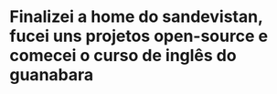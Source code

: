# Finalizei a home do sandevistan, fucei uns projetos open-source e comecei o curso de inglês do guanabara
